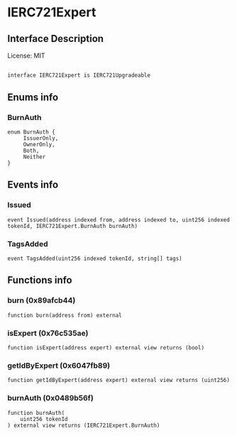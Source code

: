 # IERC721Expert

## Interface Description


License: MIT

## 

```solidity
interface IERC721Expert is IERC721Upgradeable
```


## Enums info

### BurnAuth

```solidity
enum BurnAuth {
	 IssuerOnly,
	 OwnerOnly,
	 Both,
	 Neither
}
```


## Events info

### Issued

```solidity
event Issued(address indexed from, address indexed to, uint256 indexed tokenId, IERC721Expert.BurnAuth burnAuth)
```


### TagsAdded

```solidity
event TagsAdded(uint256 indexed tokenId, string[] tags)
```


## Functions info

### burn (0x89afcb44)

```solidity
function burn(address from) external
```


### isExpert (0x76c535ae)

```solidity
function isExpert(address expert) external view returns (bool)
```


### getIdByExpert (0x6047fb89)

```solidity
function getIdByExpert(address expert) external view returns (uint256)
```


### burnAuth (0x0489b56f)

```solidity
function burnAuth(
    uint256 tokenId
) external view returns (IERC721Expert.BurnAuth)
```

